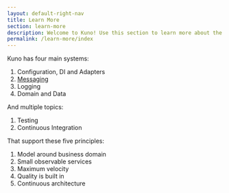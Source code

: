```yaml
---
layout: default-right-nav
title: Learn More
section: learn-more
description: Welcome to Kuno! Use this section to learn more about the core Kuno systems.
permalink: /learn-more/index
---
```


Kuno has four main systems:  
1. Configuration, DI and Adapters
2. [Messaging](messaging)
3. Logging
4. Domain and Data

And multiple topics:
1. Testing
2. Continuous Integration

That support these five principles:
1. Model around business domain
2. Small observable services
3. Maximum velocity
4. Quality is built in
5. Continuous architecture
